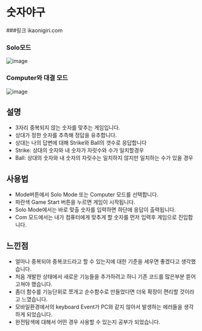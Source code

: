 # 숫자야구

###링크
ikaonigiri.com

### Solo모드
![image](https://user-images.githubusercontent.com/77711238/130556008-ecd0a4be-e362-479f-8f33-3c9f0000193e.png)

### Computer와 대결 모드
![image](https://user-images.githubusercontent.com/77711238/130556034-46e47900-9c4e-44db-a364-232df901c28b.png)

## 설명
- 3자리 중복되지 않는 숫자를 맞추는 게임입니다.
- 상대가 정한 숫자를 추측해 정답을 유추합니다.
- 상대는 나의 답변에 대해 Strike와 Ball의 갯수로 응답합니다
- Strike: 상대의 숫자와 내 숫자가 자릿수와 수가 일치할경우
- Ball: 상대의 숫자와 내 숫자의 자릿수는 일치하지 않지만 일치하는 수가 있을 경우

## 사용법
- Mode버튼에서 Solo Mode 또는 Computer 모드를 선택합니다.
- 파란색 Game Start 버튼을 누르면 게임이 시작됩니다.
- Solo Mode에서는 바로 맞출 숫자를 입력하면 하단에 응답이 출력됩니다.
- Com 모드에서는 내가 컴퓨터에게 맞추게 할 숫자를 먼저 입력후 게임으로 진입합니다.


## 느낀점
- 얼마나 중복되야 중복코드라고 할 수 있는지에 대한 기준을 세우면 좋겠다고 생각했습니다.
- 처음 개발한 상태에서 새로운 기능들을 추가하려고 하니 기존 코드를 많은부분 뜯어고쳐야 했습니다.
- 좀더 함수를 기능단위로 쪼개고 순수함수로 만들었다면 더욱 확장이 편리할 것이라고 느꼈습니다.
- 모바일환경에서의 keyboard Event가 PC와 같지 않아서 발생하는 에러들을 생각하게 되었습니다.
- 완전탐색에 대해서 어떤 경우 사용할 수 있는지 공부가 되었습니다.
